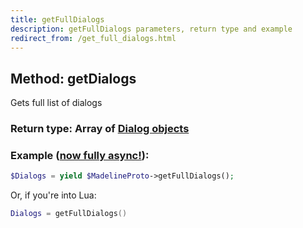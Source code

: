 ```yaml
---
title: getFullDialogs
description: getFullDialogs parameters, return type and example
redirect_from: /get_full_dialogs.html
---
```

## Method: getDialogs  

Gets full list of dialogs

### Return type: Array of [Dialog objects](API_docs/types/Dialog.md)

### Example ([now fully async!](https://docs.madelineproto.xyz/docs/ASYNC.html)):


```php
$Dialogs = yield $MadelineProto->getFullDialogs();
```

Or, if you're into Lua:

```lua
Dialogs = getFullDialogs()
```

